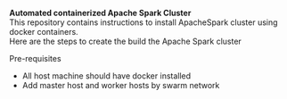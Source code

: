 <b>Automated containerized Apache Spark Cluster</b></br>
This repository contains instructions to install ApacheSpark cluster using docker containers.</br>
Here are the steps to create the build the Apache Spark cluster</br>

Pre-requisites
<ul style="list-style-type:disc;">
  <li>All host machine should have docker installed</li>
  <li>Add master host and worker hosts by swarm network</li>  
</ul>  



